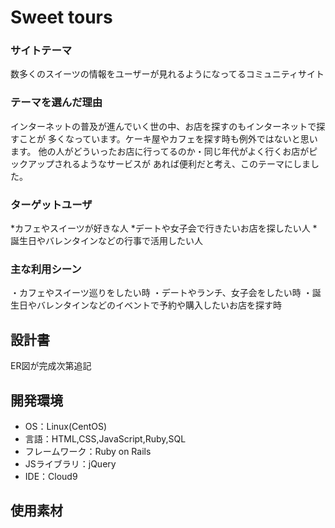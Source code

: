 # Sweet tours

### サイトテーマ
数多くのスイーツの情報をユーザーが見れるようになってるコミュニティサイト

### テーマを選んだ理由
インターネットの普及が進んでいく世の中、お店を探すのもインターネットで探すことが
多くなっています。ケーキ屋やカフェを探す時も例外ではないと思います。
他の人がどういったお店に行ってるのか・同じ年代がよく行くお店がピックアップされるようなサービスが
あれば便利だと考え、このテーマにしました。

### ターゲットユーザ
*カフェやスイーツが好きな人
*デートや女子会で行きたいお店を探したい人
*誕生日やバレンタインなどの行事で活用したい人

### 主な利用シーン
・カフェやスイーツ巡りをしたい時
・デートやランチ、女子会をしたい時
・誕生日やバレンタインなどのイベントで予約や購入したいお店を探す時

## 設計書
ER図が完成次第追記

## 開発環境
- OS：Linux(CentOS)
- 言語：HTML,CSS,JavaScript,Ruby,SQL
- フレームワーク：Ruby on Rails
- JSライブラリ：jQuery
- IDE：Cloud9

## 使用素材